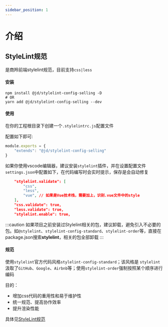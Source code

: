 ```yaml
---
sidebar_position: 1
---
```

# 介绍
## StyleLint规范
是商羚前端stylelint规范，目前支持`css|less`
#### 安装
```shell
npm install @jd/stylelint-config-selling -D
# OR
yarn add @jd/stylelint-config-selling --dev
```
#### 使用
在你的工程根目录下创建一个`.stylelintrc.js`配置文件

配置如下即可:
```js
module.exports = {
    "extends": "@jd/stylelint-config-selling"
}
```

如果你使用vscode编辑器，建议安装`stylelint`插件，并在设置配置文件`settings.json`中配置如下，在代码编写时会实时提示，保存是会自动修复
```json
    "stylelint.validate": [
        "css",
        "less",
        "vue", // 如果是Vue技术栈，需要加上，识别.vue文件中的style
    ],
    "css.validate": true,
    "less.validate": true,
    "stylelint.enable": true,
```
:::caution
如果项目之前安装过Stylelint相关的包，建议卸载，避免引入不必要的包。如`@stylelint`、`stylelint-config-standard`、`stylelint-order`等，直接在package.json搜索**stylelint**，相关的包全部卸载
:::
#### 规范

使用`stylelint`官方代码风格`stylelint-config-standard`；该风格是 `stylelint`汲取了`GitHub`、`Google`、`Airbnb`等；使用`stylelint-order`强制按照某个顺序进行编码

目的：
- 增加css代码的重用性和易于维护性
- 统一规范、提高协作效率
- 提升渲染性能

具体见[StyleLint规范](../style/rules/at-rule)


